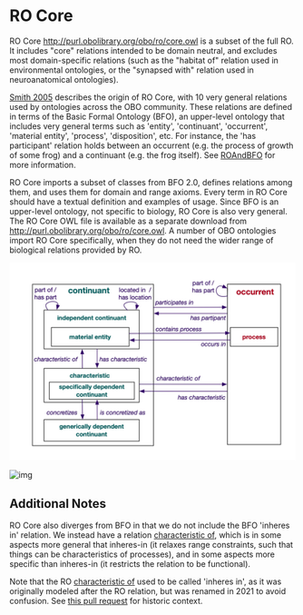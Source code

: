 # RO Core

RO Core <http://purl.obolibrary.org/obo/ro/core.owl> is a subset of the full RO. It includes "core" relations intended to be domain neutral, and excludes most domain-specific relations (such as the "habitat of" relation used in environmental ontologies, or the "synapsed with" relation used in neuroanatomical ontologies).

[Smith 2005](https://doi.org/10.1186/gb-2005-6-5-r46) describes the origin of RO Core, with 10 very general relations used by ontologies across the OBO community. These relations are defined in terms of the Basic Formal Ontology (BFO), an upper-level ontology that includes very general terms such as 'entity', 'continuant', 'occurrent', 'material entity', 'process', 'disposition', etc. For instance, the 'has participant' relation holds between an occurrent (e.g. the process of growth of some frog) and a continuant (e.g. the frog itself). See [ROAndBFO](ROAndBFO) for more information.

RO Core imports a subset of classes from BFO 2.0, defines relations among them, and uses them for domain and range axioms. Every term in RO Core should have a textual definition and examples of usage. Since BFO is an upper-level ontology, not specific to biology, RO Core is also very general. The RO Core OWL file is available as a separate download from <http://purl.obolibrary.org/obo/ro/core.owl>. A number of OBO ontologies import RO Core specifically, when they do not need the wider range of biological relations provided by RO.

![img](https://github.com/oborel/obo-relations/raw/master/docs/ROCore_Continuants.jpg)

![img](https://github.com/oborel/obo-relations/raw/master/docs/ROCore_SDCs.jpg)

## Additional Notes

RO Core also diverges from BFO in that we do not include the BFO 'inheres in' relation. We instead have a relation [characteristic of](http://purl.obolibrary.org/obo/RO_0000052), which is in some aspects more general that inheres-in (it relaxes range constraints, such that things can be characteristics of processes), and in some aspects more specific than inheres-in (it restricts the relation to be functional).

Note that the RO [characteristic of](http://purl.obolibrary.org/obo/RO_0000052) used to be called 'inheres in', as it was originally modeled after the RO relation, but was renamed in 2021 to avoid confusion. See [this pull request](https://github.com/oborel/obo-relations/pulls/284) for historic context.


